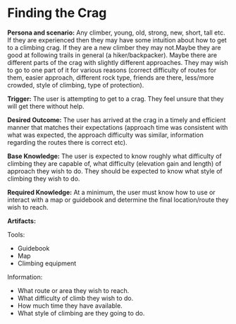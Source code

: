 # Finding the Crag

**Persona and scenario:** Any climber, young, old, strong, new, short, tall etc. If they are experienced then they may have some intuition about how to get to a climbing crag. If they are a new climber they may not.Maybe they are good at following trails in general (a hiker/backpacker). Maybe there are different parts of the crag with slightly different approaches. They may wish to go to one part of it for various reasons (correct difficulty of routes for them, easier approach, different rock type, friends are there, less/more crowded, style of climbing, type of protection).

**Trigger:** The user is attempting to get to a crag. They feel unsure that they will get there without help.

**Desired Outcome:** The user has arrived at the crag in a timely and efficient manner that matches their expectations (approach time was consistent with what was expected, the approach difficulty was similar, information regarding the routes there is correct etc).

**Base Knowledge:** The user is expected to know roughly what difficulty of climbing they are capable of, what difficulty (elevation gain and length) of approach they wish to do. They should be expected to know what style of climbing they wish to do. 

**Required Knowledge:** At a minimum, the user must know how to use or interact with a map or guidebook and determine the final location/route they wish to reach.

**Artifacts:**

Tools:

- Guidebook
- Map
- Climbing equipment

Information:

- What route or area they wish to reach.
- What difficulty of climb they wish to do.
- How much time they have available.
- What style of climbing are they going to do.

